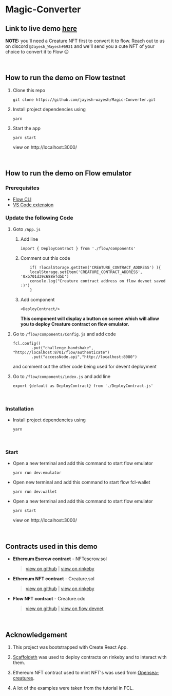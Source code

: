 # Magic-Converter



## Link to live demo [here](https://magic-converter.vercel.app/)
   
   **NOTE:** you'll need a Creature NFT first to convert it to flow. Reach out to us on discord `@Jayesh_Wayesh#6931` and we'll send you a cute NFT of your choice to convert it to Flow :wink: 

<br />

## How to run the demo on Flow testnet


1.  Clone this repo 
    ```
    git clone https://github.com/jayesh-wayesh/Magic-Converter.git
    ```
   
2.  Install project dependencies using 
    ```
    yarn
    ```

3.  Start the app
    ```
    yarn start
    ```
    view on http://localhost:3000/


<br />

## How to run the demo on Flow emulator


### Prerequisites

*   [Flow CLI](https://docs.onflow.org/docs/cli)
*   [VS Code extension](https://docs.onflow.org/docs/visual-studio-code-extension)


### Update the following Code


1. Goto `/App.js` 

    1. Add line
        ```
        import { DeployContract } from './flow/components'  
        ```

    2. Comment out this code 
        ```
            if( !localStorage.getItem('CREATURE_CONTRACT_ADDRESS') ){
            localStorage.setItem('CREATURE_CONTRACT_ADDRESS', '0xb701d39c688efd5b') 
            console.log("Creature contract address on flow devnet saved :)")
            }
        ```

    3. Add component 
        ```
        <DeployContract/>
        ```
        **This component will display a button on screen which will allow you to deploy Creature contract on flow emulator.**


2.  Go to `/flow/components/Config.js` and add code 
    ```
    fcl.config()
            .put("challenge.handshake", "http://localhost:8701/flow/authenticate")
            .put("accessNode.api","http://localhost:8080")
    ```
    and comment out the other code being used for devent deployment


3.  Go to `/flow/components/index.js` and add line
    ```
    export {default as DeployContract} from './DeployContract.js'
    ```

<br />

### Installation


*  Install project dependencies using 
    ```
    yarn
    ```

<br />


### Start 

*   Open a new terminal and add this command to start flow emulator
    ```
    yarn run dev:emulator
    ```

*   Open new terminal and add this command to start flow fcl-wallet
    ```
    yarn run dev:wallet
    ```

*   Open a new terminal and add this command to start flow emulator
    ```
    yarn start
    ```
    view on http://localhost:3000/


<br />

## Contracts used in this demo


*   **Ethereum Escrow contract** - NFTescrow.sol 
    >   [view on github](./src/ethereum/rinkeby/contracts/NFTescrow.sol)   |    [view on rinkeby](https://rinkeby.etherscan.io/address/0x556B0560205E62c3F690d86C775138d1f9911FA3#tokentxnsErc721)

*   **Ethereum NFT contract** - Creature.sol 
    >   [view on github](./src/ethereum/rinkeby/contracts/Creature.sol)    |   [view on rinkeby](https://rinkeby.etherscan.io/address/0x6e725769394A8821fCadD267a2DEf2e69acF666f)      

*   **Flow NFT contract** - Creature.cdc 
    >   [view on github](./src/flow/contracts/Creature.cdc)                |    [view on flow devnet](https://view-source.surge.sh/testnet/account/0xb701d39c688efd5b)    

<br />

## Acknowledgement

1.  This project was bootstrapped with Create React App.

2.  [Scaffoldeth](http://scaffoldeth.io/) was used to deploy contracts on rinkeby and to interact with them.

3.  Ethereum NFT contract used to mint NFT's was used from [Opensea-creatures](https://github.com/ProjectOpenSea/opensea-creatures/tree/master/contracts).

4.  A lot of the examples were taken from the tutorial in FCL.